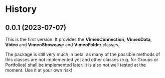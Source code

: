 # History
## 0.0.1 (2023-07-07)
This is the first version. It provides the **VimeoConnection**, **VimeoData**, **Video** and **VimeoShowcase** and **VimeoFolder** classes.

The package is still very much in beta, as many of the possible methods of this classes are not implemented yet and other classes (e.g. for Groups or Portfolios) shall be implemented later. It is also not well tested at the moment. Use it at your own risk!
